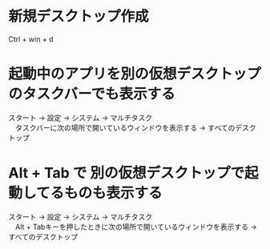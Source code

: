 # 新規デスクトップ作成
Ctrl + win + d<br/>

# 起動中のアプリを別の仮想デスクトップのタスクバーでも表示する
スタート → 設定 → システム → マルチタスク<br/>
　タスクバーに次の場所で開いているウィンドウを表示する → すべてのデスクトップ<br/>

# Alt + Tab で 別の仮想デスクトップで起動してるものも表示する
スタート → 設定 → システム → マルチタスク<br/>
　Alt + Tabキーを押したときに次の場所で開いているウィンドウを表示する → すべてのデスクトップ<br/>
